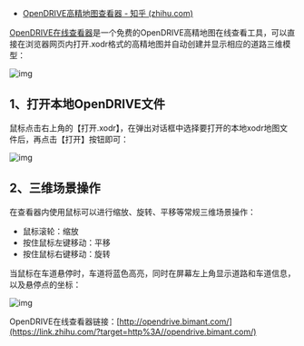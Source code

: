 - [OpenDRIVE高精地图查看器 - 知乎 (zhihu.com)](https://zhuanlan.zhihu.com/p/440482648?utm_source=wechat_session&utm_medium=social&utm_oi=889632486336909312)

[OpenDRIVE在线查看器](https://link.zhihu.com/?target=http%3A//opendrive.bimant.com/)是一个免费的OpenDRIVE高精地图在线查看工具，可以直接在浏览器网页内打开.xodr格式的高精地图并自动创建并显示相应的道路三维模型：

![img](https://pic2.zhimg.com/80/v2-6dc8240e21c4992187a82d489f5ced7d_720w.jpg)

## 1、打开本地OpenDRIVE文件

鼠标点击右上角的【打开.xodr】，在弹出对话框中选择要打开的本地xodr地图文件后，再点击【打开】按钮即可：

![img](https://pic3.zhimg.com/80/v2-73dc17b5cc541fdfe17f12a540ea7862_720w.jpg)

## 2、三维场景操作

在查看器内使用鼠标可以进行缩放、旋转、平移等常规三维场景操作：

- 鼠标滚轮：缩放
- 按住鼠标左键移动：平移
- 按住鼠标右键移动：旋转

当鼠标在车道悬停时，车道将蓝色高亮，同时在屏幕左上角显示道路和车道信息，以及悬停点的坐标：

![img](https://pic4.zhimg.com/80/v2-a13357b01ce1b28d673718515c017f8f_720w.jpg)

OpenDRIVE在线查看器链接：[http://opendrive.bimant.com/](https://link.zhihu.com/?target=http%3A//opendrive.bimant.com/)